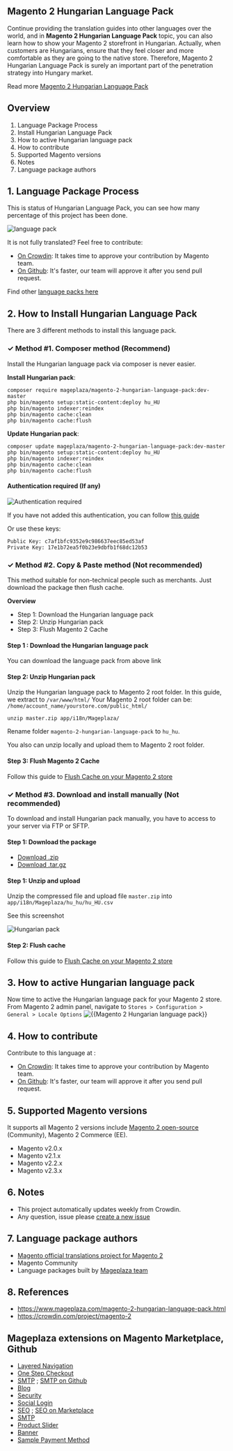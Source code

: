 ## Magento 2 Hungarian Language Pack

Continue providing the translation guides into other languages over the world, and in **Magento 2 Hungarian Language Pack** topic, you can also learn how to show your Magento 2 storefront in Hungarian. Actually, when customers are Hungarians, ensure that they feel closer and more comfortable as they are going to the native store. Therefore, Magento 2 Hungarian Language Pack is surely an important part of the penetration strategy into Hungary market.

Read more [Magento 2 Hungarian Language Pack](https://www.mageplaza.com/magento-2-hungarian-language-pack.html)


## Overview

1. Language Package Process
2. Install Hungarian Language Pack
3. How to active Hungarian language pack
4. How to contribute
5. Supported Magento versions
6. Notes
7. Language package authors

## 1. Language Package Process

This is status of Hungarian Language Pack, you can see how many percentage of this project has been done.

![language pack](http://progressed.io/bar/51?title=translated)

It is not fully translated? Feel free to contribute:
- [On Crowdin](https://crowdin.com/project/magento-2): It takes time to approve your contribution by Magento team.
- [On Github](https://github.com/mageplaza/magento-2-hungarian-language-pack/blob/master/HOW-TO-CONTRIBUTE.md): It's faster, our team will approve it after you send pull request.


Find other [language packs here](https://www.mageplaza.com/kb/magento-2-language-pack/)

## 2. How to Install Hungarian Language Pack

There are 3 different methods to install this language pack.

### ✓ Method #1. Composer method (Recommend)
Install the Hungarian language pack via composer is never easier.

**Install Hungarian pack**:

```
composer require mageplaza/magento-2-hungarian-language-pack:dev-master
php bin/magento setup:static-content:deploy hu_HU
php bin/magento indexer:reindex
php bin/magento cache:clean
php bin/magento cache:flush

```


**Update  Hungarian pack**:

```
composer update mageplaza/magento-2-hungarian-language-pack:dev-master
php bin/magento setup:static-content:deploy hu_HU
php bin/magento indexer:reindex
php bin/magento cache:clean
php bin/magento cache:flush

```

#### Authentication required (If any)

![Authentication required](https://cdn.mageplaza.com/media/general/dmryiPk.png)

If you have not added this authentication, you can follow [this guide](http://devdocs.magento.com/guides/v2.0/install-gde/prereq/connect-auth.html)

Or use these keys:

```
Public Key: c7af1bfc9352e9c986637eec85ed53af
Private Key: 17e1b72ea5f0b23e9dbfb1f68dc12b53
```



### ✓ Method #2. Copy & Paste method (Not recommended)

This method suitable for non-technical people such as merchants. Just download the package then flush cache.

**Overview**

- Step 1: Download the Hungarian language pack
- Step 2: Unzip Hungarian pack
- Step 3: Flush Magento 2 Cache

#### Step 1 : Download the Hungarian language pack

You can download the language pack from above link

#### Step 2: Unzip Hungarian pack

Unzip the Hungarian language pack to Magento 2 root folder. In this guide, we extract to `/var/www/html/`
Your Magento 2 root folder can be: `/home/account_name/yourstore.com/public_html/`

```
unzip master.zip app/i18n/Mageplaza/
```

Rename folder `magento-2-hungarian-language-pack` to `hu_hu`.


You also can unzip locally and upload them to Magento 2 root folder.

#### Step 3: Flush Magento 2 Cache

Follow this guide to [Flush Cache on your Magento 2 store](https://www.mageplaza.com/kb/how-flush-enable-disable-cache.html)


### ✓ Method #3. Download and install manually (Not recommended)

To download and install Hungarian pack manually, you have to access to your server via FTP or SFTP.

#### Step 1: Download the package

- [Download .zip](https://github.com/mageplaza/magento-2-hungarian-language-pack/archive/master.zip)
- [Download .tar.gz](https://github.com/mageplaza/magento-2-hungarian-language-pack/tarball/master)

#### Step 1: Unzip and upload

Unzip the compressed file and upload file `master.zip` into `app/i18n/Mageplaza/hu_hu/hu_HU.csv`

See this screenshot

![Hungarian pack](https://cdn2.mageplaza.com/media/general2/tS668yC.png)

#### Step 2: Flush cache

Follow this guide to [Flush Cache on your Magento 2 store](https://www.mageplaza.com/kb/how-flush-enable-disable-cache.html)


## 3. How to active Hungarian language pack 

Now time to active the Hungarian language pack for your Magento 2 store. From Magento 2 admin panel, navigate to `Stores > Configuration > General > Locale Options`
![{{Magento 2 Hungarian language pack}}](https://cdn.mageplaza.com/media/general/aPSUA0l.png)


## 4. How to contribute

Contribute to this language at :
- [On Crowdin](https://crowdin.com/project/magento-2): It takes time to approve your contribution by Magento team.
- [On Github](https://github.com/mageplaza/magento-2-hungarian-language-pack/blob/master/HOW-TO-CONTRIBUTE.md): It's faster, our team will approve it after you send pull request.


## 5. Supported Magento versions

It supports all Magento 2 versions include [Magento 2 open-source](https://www.mageplaza.com/download-magento/) (Community), Magento 2 Commerce (EE).


- Magento v2.0.x
- Magento v2.1.x
- Magento v2.2.x
- Magento v2.3.x



## 6. Notes 

- This project automatically updates weekly from Crowdin.
- Any question, issue please [create a new issue](https://github.com/mageplaza/magento-2-hungarian-language-pack/issues/new)

## 7. Language package authors

- [Magento official translations project for Magento 2](https://crowdin.com/project/magento-2)
- Magento Community
- Language packages built by [Mageplaza team](https://www.mageplaza.com/)


## 8. References 

- https://www.mageplaza.com/magento-2-hungarian-language-pack.html
- https://crowdin.com/project/magento-2



## Mageplaza extensions on Magento Marketplace, Github


- [Layered Navigation](https://marketplace.magento.com/mageplaza-layered-navigation-m2.html)
- [One Step Checkout](https://marketplace.magento.com/mageplaza-magento-2-one-step-checkout-extension.html)
- [SMTP](https://marketplace.magento.com/mageplaza-module-smtp.html) ; [SMTP on Github](https://github.com/mageplaza/magento-2-smtp)
- [Blog](https://github.com/mageplaza/magento-2-blog)
- [Security](https://marketplace.magento.com/mageplaza-module-security.html)
- [Social Login](https://github.com/mageplaza/magento-2-social-login)
- [SEO](https://github.com/mageplaza/magento-2-seo) ; [SEO on Marketplace](https://marketplace.magento.com/mageplaza-magento-2-seo-extension.html)
- [SMTP](https://github.com/mageplaza/magento-2-smtp)
- [Product Slider](https://github.com/mageplaza/magento-2-product-slider)
- [Banner](https://github.com/mageplaza/magento-2-banner-slider)
- [Sample Payment Method](https://github.com/mageplaza/magento-2-sample-payment-method)



